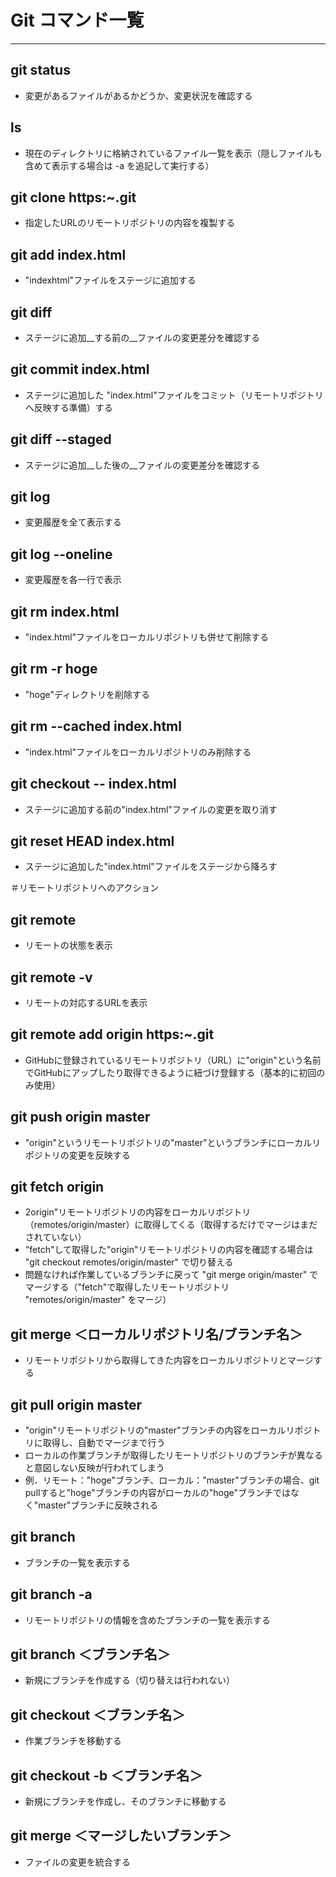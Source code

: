 # Git コマンド一覧

---

## git status

- 変更があるファイルがあるかどうか、変更状況を確認する

## ls

- 現在のディレクトリに格納されているファイル一覧を表示（隠しファイルも含めて表示する場合は -a を追記して実行する）

## git clone https:~.git

- 指定したURLのリモートリポジトリの内容を複製する

## git add index.html

- "indexhtml"ファイルをステージに追加する

## git diff

- ステージに追加__する前の__ファイルの変更差分を確認する

## git commit index.html

- ステージに追加した "index.html"ファイルをコミット（リモートリポジトリへ反映する準備）する

## git diff --staged

- ステージに追加__した後の__ファイルの変更差分を確認する

## git log

- 変更履歴を全て表示する

## git log --oneline

- 変更履歴を各一行で表示

## git rm index.html

- "index.html"ファイルをローカルリポジトリも併せて削除する

## git rm -r hoge

- "hoge"ディレクトリを削除する

## git rm --cached index.html

- "index.html"ファイルをローカルリポジトリのみ削除する

## git checkout -- index.html

- ステージに追加する前の"index.html"ファイルの変更を取り消す

## git reset HEAD index.html

- ステージに追加した"index.html"ファイルをステージから降ろす

＃リモートリポジトリへのアクション

## git remote

- リモートの状態を表示

## git remote -v

- リモートの対応するURLを表示

## git remote add origin https:~.git

- GitHubに登録されているリモートリポジトリ（URL）に"origin"という名前でGitHubにアップしたり取得できるように紐づけ登録する（基本的に初回のみ使用）

## git push origin master

- "origin"というリモートリポジトリの"master"というブランチにローカルリポジトリの変更を反映する

## git fetch origin

- 2origin"リモートリポジトリの内容をローカルリポジトリ（remotes/origin/master）に取得してくる（取得するだけでマージはまだされていない）
- "fetch"して取得した"origin"リモートリポジトリの内容を確認する場合は "git checkout remotes/origin/master" で切り替える
- 問題なければ作業しているブランチに戻って "git merge origin/master" でマージする（"fetch"で取得したリモートリポジトリ "remotes/origin/master" をマージ）

## git merge ＜ローカルリポジトリ名/ブランチ名＞

- リモートリポジトリから取得してきた内容をローカルリポジトリとマージする

## git pull origin master

- "origin"リモートリポジトリの"master"ブランチの内容をローカルリポジトリに取得し、自動でマージまで行う
- ローカルの作業ブランチが取得したリモートリポジトリのブランチが異なると意図しない反映が行われてしまう
- 例．リモート："hoge"ブランチ、ローカル："master"ブランチの場合、git pullすると"hoge"ブランチの内容がローカルの"hoge"ブランチではなく"master"ブランチに反映される

## git branch

- ブランチの一覧を表示する

## git branch -a

- リモートリポジトリの情報を含めたブランチの一覧を表示する

## git branch ＜ブランチ名＞

- 新規にブランチを作成する（切り替えは行われない）

## git checkout ＜ブランチ名＞

- 作業ブランチを移動する

## git checkout -b ＜ブランチ名＞

- 新規にブランチを作成し、そのブランチに移動する

## git merge ＜マージしたいブランチ＞

- ファイルの変更を統合する
